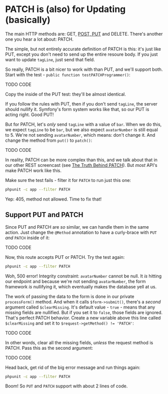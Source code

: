 # PATCH is (also) for Updating (basically)

The main HTTP methods are: GET, [POST, PUT](http://knpuniversity.com/screencast/rest/put-versus-post)
and DELETE. There's another one you hear a lot about: PATCH.

The simple, but not entirely accurate definition of PATCH is this: it's just
like PUT, except you don't need to send up the entire resoure body. If you
just want to update `tagLine`, just send that field.

So really, PATCH is a bit nicer to work with than PUT, and we'll support
both. Start with the test - `public function testPATCHProgrammer()`:

TODO CODE

Copy the inside of the PUT test: they'll be almost identical.

If you follow the rules with PUT, then if you don't send `tagLine`, the
server should nullify it. Symfony's form system works like that, so our PUT
is acting right. Good PUT!

But for PATCH, let's *only* send `tagLine` with a value of `bar`. When we
do this, we expect `tagLine` to be `bar`, but we also expect `avatarNumber`
is still equal to 5. We're not sending `avatarNumber`, which means: don't
change it. And change the method from `put()` to `patch()`:

TODO CODE

In reality, PATCH can be more complex than this, and we talk about that
in our other REST screencast (see [The Truth Behind PATCH](http://knpuniversity.com/screencast/rest/patch#the-truth-behind-patch)).
But *most* API's make PATCH work like this.

Make sure the test fails - filter it for `PATCH` to run just this one:

```bash
phpunit -c app --filter PATCH
```

Yep: 405, method not allowed. Time to fix that!

## Support PUT and PATCH

Since PUT and PATCH are *so* similar, we can handle them in the same action.
Just change the `@Method` annotation to have a curly-brace with `PUT` *and*
`PATCH` inside of it:

TODO CODE

Now, this route accepts PUT or PATCH. Try the test again:

```bash
phpunit -c app --filter PATCH
```

Woh, 500 error! Integrity constraint: `avatarNumber` cannot be null. It *is*
hitting our endpoint and because we're not sending `avatarNumber`, the form
framework *is* nullifying it, which eventually makes the database yell at us.

The work of passing the data to the form is done in our private `processForm()`
method. And when it calls `$form->submit()`, there's a *second* argument
called `$clearMissing`. It's default value - `true` - means that any missing
fields are nullified. But if you set it to `false`, those fields are ignored.
That's perfect PATCH behavior. Create a new variable above this line called
`$clearMissing` and set it to `$request->getMethod() != 'PATCH'`:

TODO CODE

In other words, clear all the missing fields, *unless* the request method
is PATCH. Pass this as the second argument:

TODO CODE

Head back, get rid of the big error message and run things again:

```bash
phpunit -c app --filter PATCH
```

Boom! So `PUT` and `PATCH` support with about 2 lines of code. 
